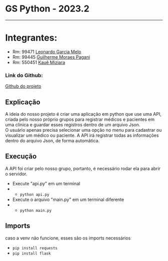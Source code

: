 # GS Python - 2023.2
---
# Integrantes:
- Rm: 99471                     [Leonardo Garcia Melo](https://github.com/LeonardoGarciaMelo)
- Rm: 99445                     [Guilherme Moraes Pagani](https://github.com/Paganigg)
- Rm: 550451                    [Kauê Miziara](https://github.com/KaueMiziara)

### Link do Github:
[Github do projeto](https://github.com/Paganigg/GS2023)

## Explicação
A ideia do nosso projeto é criar uma aplicação em python que use uma API, criada pelo nosso próprio grupos para registrar médicos e pacientes em uma clínica e guardar esses registros dentro de um arquivo Json.<br>
O usuário apenas precisa selecionar uma opção no menu para cadastrar ou visualizar um médico ou paciente. A API irá registrar todas as informações dentro do arquivo Json, de forma automática.

## Execução
A API foi criar pelo nosso grupo, portanto, é necessário rodar ela para abrir o servidor.

- Execute "api.py" em um terminal
- - ```python api.py```
- Execute o arquivo "main.py" em um terminal diferente 
- - ```python main.py```
## Imports
caso a venv não funcione, esses são os imports necessários <br>
- `pip install requests`
- `pip install flask` 

